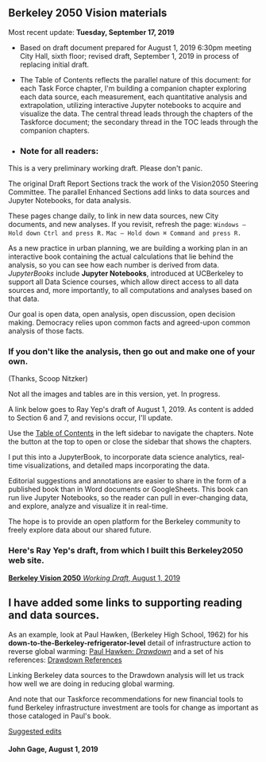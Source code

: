 ## Berkeley 2050 Vision materials

Most recent update: **Tuesday, September 17, 2019**

- Based on draft document prepared for August 1, 2019 6:30pm meeting City Hall, sixth floor; revised draft, September 1, 2019 in process of replacing initial draft.
- The Table of Contents reflects the parallel nature of this document: for each Task Force chapter, I'm building a companion chapter exploring each data source, each measurement, each quantitative analysis and extrapolation, utilizing interactive Jupyter notebooks to acquire and visualize the data. The central thread leads through the chapters of the Taskforce document; the secondary thread in the TOC leads through the companion chapters.

- ### Note for all readers:

This is a very preliminary working draft. Please don't panic.

The original Draft Report Sections track the work of the Vision2050 Steering Committee. The parallel Enhanced Sections add links to data sources and Jupyter Notebooks, for data analysis.

These pages change daily, to link in new data sources, new City documents, and new analyses. If you revisit, refresh the page:
`Windows — Hold down Ctrl and press R.`
`Mac — Hold down ⌘ Command and press R.`

 As a new practice in urban planning, we are building a working plan in an interactive book containing the actual calculations that lie behind the analysis, so you can see how each number is derived from data.   *JupyterBooks* include **Jupyter Notebooks**, introduced at UCBerkeley to support all Data Science courses, which allow direct access to all data sources and, more importantly, to all computations and analyses based on that data.

 Our goal is open data, open analysis, open discussion, open decision making. Democracy relies upon common facts and agreed-upon common analysis of those facts.

###  If you don't like the analysis, then go out and make one of your own.
(Thanks, Scoop Nitzker)

Not all the images and tables are in this version, yet. In progress.

A link below goes to Ray Yep's draft of August 1, 2019. As content is added to Section 6 and 7, and revisions occur, I'll update.

Use the [Table of Contents][toc2]  in the left sidebar to navigate the chapters. Note the button at the top to open or close the sidebar that shows the chapters.

I put this into a JupyterBook, to incorporate data science analytics,  real-time visualizations, and detailed maps incorporating the data.

Editorial suggestions and annotations are easier to share in the form of a published book than in Word documents or GoogleSheets. This book can run live Jupyter Notebooks, so the reader can pull in ever-changing data, and explore, analyze and visualize it in real-time.

The hope is to provide an open platform for the Berkeley community to freely explore data about our shared future.

### Here's **Ray Yep**'s draft, from which I built this Berkeley2050 web site.
[**Berkeley Vision 2050** _Working Draft_, August 1, 2019](https://docs.google.com/document/d/1Ml51RzCysdXetzAxP0LFQqITZPMNkGskKt_v7Budv8g/edit?usp=sharing)

## I have added some links to supporting reading and data sources.

As an example, look at Paul Hawken, (Berkeley High School, 1962) for his **down-to-the-Berkeley-refrigerator-level** detail of infrastructure action to reverse global warming:
[Paul Hawken: _Drawdown_](https://www.drawdown.org/) and a set of his references: [Drawdown References](https://www.drawdown.org/references)

Linking Berkeley data sources to the Drawdown analysis will let us track how well we are doing in reducing global warming.

And note that our Taskforce recommendations for new financial tools to fund Berkeley infrastructure investment are tools for change as important as those cataloged in Paul's book.

[Suggested edits][edits]

####  John Gage, August 1, 2019
[toc1]: 03toc/toc
[toc2]: 03toc/toc.html
[edits]: edits/section1.html
